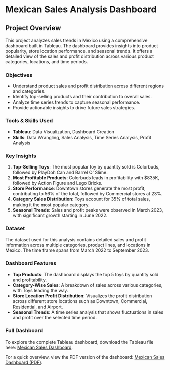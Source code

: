 # Mexican Sales Analysis Dashboard

## Project Overview

This project analyzes sales trends in Mexico using a comprehensive dashboard built in Tableau. The dashboard provides insights into product popularity, store location performance, and seasonal trends. It offers a detailed view of the sales and profit distribution across various product categories, locations, and time periods.

### Objectives
- Understand product sales and profit distribution across different regions and categories.
- Identify top-selling products and their contribution to overall sales.
- Analyze time series trends to capture seasonal performance.
- Provide actionable insights to drive future sales strategies.

### Tools & Skills Used
- **Tableau**: Data Visualization, Dashboard Creation
- **Skills**: Data Wrangling, Sales Analysis, Time Series Analysis, Profit Analysis

### Key Insights

1. **Top-Selling Toys**: The most popular toy by quantity sold is Colorbuds, followed by PlayDoh Can and Barrel O' Slime.
2. **Most Profitable Products**: Colorbuds leads in profitability with $835K, followed by Action Figure and Lego Bricks.
3. **Store Performance**: Downtown stores generate the most profit, contributing to 56% of the total, followed by Commercial stores at 23%.
4. **Category Sales Distribution**: Toys account for 35% of total sales, making it the most popular category.
5. **Seasonal Trends**: Sales and profit peaks were observed in March 2023, with significant growth starting in June 2022.

### Dataset

The dataset used for this analysis contains detailed sales and profit information across multiple categories, product lines, and locations in Mexico. The time frame spans from March 2022 to September 2023.

### Dashboard Features

- **Top Products**: The dashboard displays the top 5 toys by quantity sold and profitability.
- **Category-Wise Sales**: A breakdown of sales across various categories, with Toys leading the way.
- **Store Location Profit Distribution**: Visualizes the profit distribution across different store locations such as Downtown, Commercial, Residential, and Airport.
- **Seasonal Trends**: A time series analysis that shows fluctuations in sales and profit over the selected time period.

### Full Dashboard

To explore the complete Tableau dashboard, download the Tableau file here: [Mexican Sales Dashboard](./Protfolio%202.twbx).

For a quick overview, view the PDF version of the dashboard: [Mexican Sales Dashboard (PDF)](./Protfolio%202.pdf).


